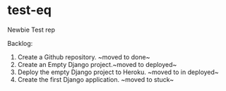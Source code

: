 # test-eq
Newbie Test rep


Backlog:

1. Create a Github repository. ~moved to done~
2. Create an Empty Django project.~moved to deployed~
3. Deploy the empty Django project to Heroku. ~moved to in deployed~
4. Create the first Django application. ~moved to stuck~
